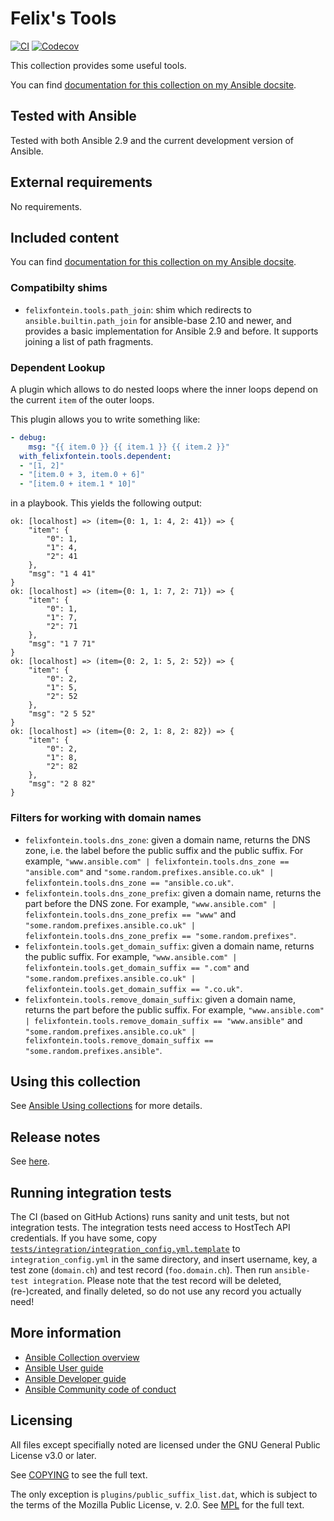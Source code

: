 # Felix's Tools
[![CI](https://github.com/felixfontein/ansible-tools/workflows/CI/badge.svg?event=push)](https://github.com/felixfontein/ansible-tools/actions)
[![Codecov](https://img.shields.io/codecov/c/github/felixfontein/ansible-tools)](https://codecov.io/gh/felixfontein/ansible-tools)

This collection provides some useful tools.

You can find [documentation for this collection on my Ansible docsite](https://ansible.fontein.de/collections/felixfontein/tools/).

## Tested with Ansible

Tested with both Ansible 2.9 and the current development version of Ansible.

## External requirements

No requirements.

## Included content

You can find [documentation for this collection on my Ansible docsite](https://ansible.fontein.de/collections/felixfontein/tools/).

### Compatibilty shims

- `felixfontein.tools.path_join`: shim which redirects to `ansible.builtin.path_join` for ansible-base 2.10 and newer, and provides a basic implementation for Ansible 2.9 and before. It supports joining a list of path fragments.

### Dependent Lookup

A plugin which allows to do nested loops where the inner loops depend on the current `item` of the outer loops.

This plugin allows you to write something like:

```yaml
- debug:
    msg: "{{ item.0 }} {{ item.1 }} {{ item.2 }}"
  with_felixfontein.tools.dependent:
  - "[1, 2]"
  - "[item.0 + 3, item.0 + 6]"
  - "[item.0 + item.1 * 10]"
```

in a playbook. This yields the following output:

```
ok: [localhost] => (item={0: 1, 1: 4, 2: 41}) => {
    "item": {
        "0": 1,
        "1": 4,
        "2": 41
    },
    "msg": "1 4 41"
}
ok: [localhost] => (item={0: 1, 1: 7, 2: 71}) => {
    "item": {
        "0": 1,
        "1": 7,
        "2": 71
    },
    "msg": "1 7 71"
}
ok: [localhost] => (item={0: 2, 1: 5, 2: 52}) => {
    "item": {
        "0": 2,
        "1": 5,
        "2": 52
    },
    "msg": "2 5 52"
}
ok: [localhost] => (item={0: 2, 1: 8, 2: 82}) => {
    "item": {
        "0": 2,
        "1": 8,
        "2": 82
    },
    "msg": "2 8 82"
}
```

### Filters for working with domain names

- `felixfontein.tools.dns_zone`: given a domain name, returns the DNS zone, i.e. the label before the public suffix and the public suffix. For example, `"www.ansible.com" | felixfontein.tools.dns_zone == "ansible.com"` and `"some.random.prefixes.ansible.co.uk" | felixfontein.tools.dns_zone == "ansible.co.uk"`.
- `felixfontein.tools.dns_zone_prefix`: given a domain name, returns the part before the DNS zone. For example, `"www.ansible.com" | felixfontein.tools.dns_zone_prefix == "www"` and `"some.random.prefixes.ansible.co.uk" | felixfontein.tools.dns_zone_prefix == "some.random.prefixes"`.
- `felixfontein.tools.get_domain_suffix`: given a domain name, returns the public suffix. For example, `"www.ansible.com" | felixfontein.tools.get_domain_suffix == ".com"` and `"some.random.prefixes.ansible.co.uk" | felixfontein.tools.get_domain_suffix == ".co.uk"`.
- `felixfontein.tools.remove_domain_suffix`: given a domain name, returns the part before the public suffix. For example, `"www.ansible.com" | felixfontein.tools.remove_domain_suffix == "www.ansible"` and `"some.random.prefixes.ansible.co.uk" | felixfontein.tools.remove_domain_suffix == "some.random.prefixes.ansible"`.

## Using this collection

See [Ansible Using collections](https://docs.ansible.com/ansible/latest/user_guide/collections_using.html) for more details.

## Release notes

See [here](https://github.com/felixfontein/ansible-tools/tree/main/CHANGELOG.rst).

## Running integration tests

The CI (based on GitHub Actions) runs sanity and unit tests, but not integration tests. The integration tests need access to HostTech API credentials. If you have some, copy [`tests/integration/integration_config.yml.template`](https://github.com/felixfontein/ansible-hosttech_dns/blob/main/tests/integration/integration_config.yml.template) to `integration_config.yml` in the same directory, and insert username, key, a test zone (`domain.ch`) and test record (`foo.domain.ch`). Then run `ansible-test integration`. Please note that the test record will be deleted, (re-)created, and finally deleted, so do not use any record you actually need!

## More information

- [Ansible Collection overview](https://github.com/ansible-collections/overview)
- [Ansible User guide](https://docs.ansible.com/ansible/latest/user_guide/index.html)
- [Ansible Developer guide](https://docs.ansible.com/ansible/latest/dev_guide/index.html)
- [Ansible Community code of conduct](https://docs.ansible.com/ansible/latest/community/code_of_conduct.html)

## Licensing

All files except specifially noted are licensed under the GNU General Public License v3.0 or later.

See [COPYING](https://www.gnu.org/licenses/gpl-3.0.txt) to see the full text.

The only exception is `plugins/public_suffix_list.dat`, which is subject to the terms of the Mozilla Public License, v. 2.0. See [MPL](https://mozilla.org/MPL/2.0/) for the full text.
